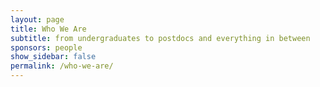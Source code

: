 ```yaml
---
layout: page
title: Who We Are
subtitle: from undergraduates to postdocs and everything in between
sponsors: people
show_sidebar: false
permalink: /who-we-are/
---
```


<!-- edit content in people.yml -->
